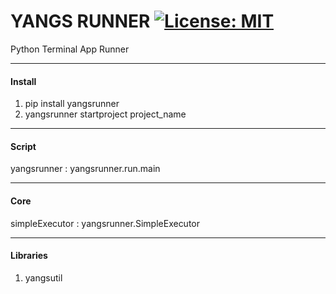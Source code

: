 # YANGS RUNNER [![License: MIT](https://img.shields.io/badge/License-MIT-yellow.svg)](https://opensource.org/licenses/MIT)

Python Terminal App Runner

---

#### Install
1. pip install yangsrunner
2. yangsrunner startproject project_name

---

#### Script
yangsrunner : yangsrunner.run.main

--- 

#### Core
simpleExecutor : yangsrunner.SimpleExecutor

---

#### Libraries
1. yangsutil
